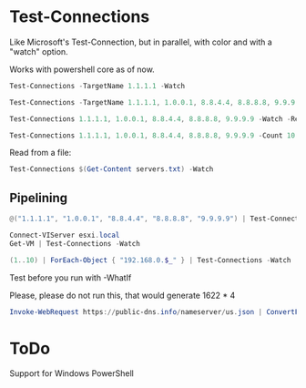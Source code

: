 # Test-Connections
Like Microsoft's Test-Connection, but in parallel, with color and with a "watch" option.

Works with powershell core as of now.

```powershell
Test-Connections -TargetName 1.1.1.1 -Watch
```

```powershell
Test-Connections -TargetName 1.1.1.1, 1.0.0.1, 8.8.4.4, 8.8.8.8, 9.9.9.9 -Watch
```

```powershell
Test-Connections 1.1.1.1, 1.0.0.1, 8.8.4.4, 8.8.8.8, 9.9.9.9 -Watch -Repeat
```

```powershell
Test-Connections 1.1.1.1, 1.0.0.1, 8.8.4.4, 8.8.8.8, 9.9.9.9 -Count 10 -Watch
```

Read from a file:

```powershell
Test-Connections $(Get-Content servers.txt) -Watch
```

## Pipelining
```powershell
@("1.1.1.1", "1.0.0.1", "8.8.4.4", "8.8.8.8", "9.9.9.9") | Test-Connections -Watch
```

```powershell
Connect-VIServer esxi.local
Get-VM | Test-Connections -Watch
```

```powershell
(1..10) | ForEach-Object { "192.168.0.$_" } | Test-Connections -Watch
```

Test before you run with -WhatIf

Please, please do not run this, that would generate 1622 * 4

```powershell
Invoke-WebRequest https://public-dns.info/nameserver/us.json | ConvertFrom-Json | Select-Object -ExpandProperty ip | Test-Connections -WhatIf
```

# ToDo
Support for Windows PowerShell
